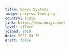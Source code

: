 ```yaml
---
title: Eoxys Systems
image: eoxyssystems.png
country: India
link: https://www.eoxys.com/
level: silver
joined: 2019
date: 2021-03-31
draft: false
---
```

